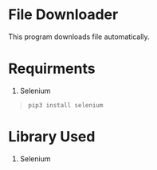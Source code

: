 # File Downloader
This program downloads file automatically.

# Requirments
1. Selenium
> `pip3 install selenium`

# Library Used
1. Selenium


